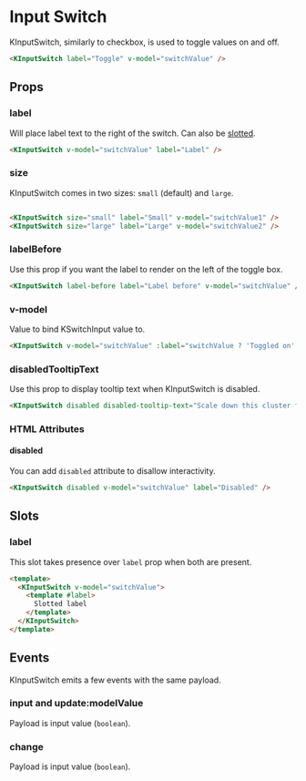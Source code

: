 # Input Switch

KInputSwitch, similarly to checkbox, is used to toggle values on and off.

<KInputSwitch label="Toggle" v-model="vModel0" />

```html
<KInputSwitch label="Toggle" v-model="switchValue" />
```

## Props

### label

Will place label text to the right of the switch. Can also be [slotted](#slots).

<KInputSwitch v-model="vModel3" label="Label" />

```html
<KInputSwitch v-model="switchValue" label="Label" />
```

### size

KInputSwitch comes in two sizes: `small` (default) and `large`.

<div class="vertical-spacing">
  <KInputSwitch size="small" label="Small" v-model="vModel1" />
  <KInputSwitch size="large" label="Large" v-model="vModel2" />
</div>

```html
<KInputSwitch size="small" label="Small" v-model="switchValue1" />
<KInputSwitch size="large" label="Large" v-model="switchValue2" />
```

### labelBefore

Use this prop if you want the label to render on the left of the toggle box.

<KInputSwitch label-before label="Label before" v-model="vModel4" />

```html
<KInputSwitch label-before label="Label before" v-model="switchValue" />
```

### v-model

Value to bind KSwitchInput value to.

<KInputSwitch v-model="vModel5" :label="vModel5 ? 'Toggled on' : 'Toggled off'" />

```html
<KInputSwitch v-model="switchValue" :label="switchValue ? 'Toggled on' : 'Toggled off'" />
```

### disabledTooltipText

Use this prop to display tooltip text when KInputSwitch is disabled.

<KInputSwitch disabled disabled-tooltip-text="Scale down this cluster first to enable editing" v-model="vModel6" />

```html
<KInputSwitch disabled disabled-tooltip-text="Scale down this cluster first to enable editing" v-model="switchValue" />
```

### HTML Attributes

#### disabled

You can add `disabled` attribute to disallow interactivity.

<KInputSwitch disabled v-model="vModel7" label="Disabled" />

```html
<KInputSwitch disabled v-model="switchValue" label="Disabled" />
```

## Slots

### label

This slot takes presence over `label` prop when both are present.

<KInputSwitch v-model="vModel8">
  <template #label>
    Slotted label
  </template>
</KInputSwitch>

```html
<template>
  <KInputSwitch v-model="switchValue">
    <template #label>
      Slotted label
    </template>
  </KInputSwitch>
</template>
```

## Events

KInputSwitch emits a few events with the same payload.

### input and update:modelValue

Payload is input value (`boolean`).

### change

Payload is input value (`boolean`).

<script setup lang="ts">
import { ref } from 'vue'

const vModel0 = ref<boolean>(true)
const vModel1 = ref<boolean>(false)
const vModel2 = ref<boolean>(false)
const vModel3 = ref<boolean>(false)
const vModel4 = ref<boolean>(false)
const vModel5 = ref<boolean>(false)
const vModel6 = ref<boolean>(true)
const vModel7 = ref<boolean>(false)
const vModel8 = ref<boolean>(false)
</script>

<style lang="scss" scoped>
.vertical-spacing {
  display: flex;
  flex-direction: column;
  gap: $kui-space-40;
}
</style>
